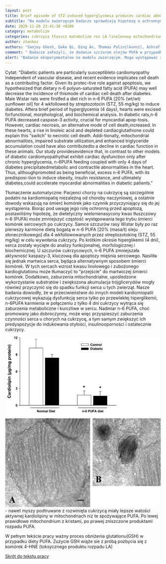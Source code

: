 ```yaml
---
layout: post
title: Brief episode of STZ-induced hyperglycemia produces cardiac abnormalities in rats fed a diet rich in n-6 PUFA"
subtitle: "Na modelu zwierzęcym badacze sprawdzają hipotezę o ochronnym działaniu PUFA na komórki serca przy występującej cukrzycy. Wyniki niezgodne z oczekiwaniami"
date: 2020-11-20 23:41:38 +0200
category: metabolizm
categories: cukrzyca tłuszcz matabolizm ros LA linolenowy mitochondrium kardiomiopatia nekroza apoptoza
author: ztankoz
authors: "Sanjoy Ghosh, Dake Qi, Ding An, Thomas Pulinilkunnil, Ashraf Abrahani, Kuo-Hsing Kuo, Richard B. Wambolt, Michael Allard, Sheila M. Innis, and Brian Rodrigues"
comment: " Badacze założyli, że dodanie szczurom olejów PUFA w przypadku modelu cukrzycy będzie wywierało korzystny, ochronny wpływ na procesy kardiomipatyczne w sercu. Ich wnioski były zgoła odmienne. PUFA nasilaja procesy uszkadzające w sercu przy jednocześnie występującej cukrzycy. PUFA hamują apoptozę czyli kontrolowaną śmierc komórki i zamieniaja ją w nekrozę, burzliwą śmierć komórki często kosztem okolicznych komórek"
alert: "Badanie eksperymentalne na modelu zwierzęcym. Moga występowac różnice gatunkowe. Nie powinno byc wprost odnoszone do ludzi."
---
```


Cytat: "Diabetic patients are particularly susceptibleto cardiomyopathy independent of vascular disease, and recent evidence implicates cell death as a contributing factor. Given its protec-tive role against apoptosis, we hypothesized that dietary n-6 polyun-saturated fatty acid (PUFA) may well decrease the incidence of thismode of cardiac cell death after diabetes. Male Wistar rats were firstfed a diet rich in n-6 PUFA [20% (wt/wt) sunflower oil] for 4 wkfollowed by streptozotocin (STZ, 55 mg/kg) to induce diabetes. Aftera brief period of hyperglycemia (4 days), hearts were excised forfunctional, morphological, and biochemical analysis. In diabetic rats,n-6 PUFA decreased caspase-3 activity, crucial for myocardial apop-tosis. However, cardiac necrosis, an alternative mode of cell death,increased. In these hearts, a rise in linoleic acid and depleted cardiacglutathione could explain this “switch” to necrotic cell death. Addi-tionally, mitochondrial abnormalities, impaired substrate utilization,and enhanced triglyceride accumulation could have also contributedto a decline in cardiac function in these animals. Our study providesevidence that, in contrast to other models of diabetic cardiomyopathythat exhibit cardiac dysfunction only after chronic hyperglycemia, n-6PUFA feeding coupled with only 4 days of diabetes precipitatedmetabolic and contractile abnormalities in the heart. Thus, althoughpromoted as being beneficial, excess n-6 PUFA, with its predisposi-tion to induce obesity, insulin resistance, and ultimately diabetes,could accelerate myocardial abnormalities in diabetic patients."

Tłumaczenie automatyczne:
Pacjenci chorzy na cukrzycę są szczególnie podatni na kardiomiopatię niezależną od choroby naczyniowej, a ostatnie dowody wskazują na śmierć komórek jako czynnik przyczyniający się do jej wystąpienia. Biorąc pod uwagę jego rolę ochronną przed apoptozą, postawiliśmy hipotezę, że dietetyczny wielonienasycony kwas tłuszczowy n-6 (PUFA) może zmniejszyć częstość występowania tego trybu śmierci komórek sercowych po cukrzycy. Samce szczurów rasy Wistar były po raz pierwszy karmione dietą bogatą w n-6 PUFA [20% (masa/t) oleju słonecznikowego] dla 4 wkfollowowanych przez streptozotokinę (STZ, 55 mg/kg) w celu wywołania cukrzycy. Po krótkim okresie hiperglikemii (4 dni), serca zostały wycięte do analizy funkcjonalnej, morfologicznej i biochemicznej. U szczurów cukrzycowych, n-6 PUFA zmniejszała aktywność kaspazy-3, kluczową dla apoptozy mięśnia sercowego. Nasiliła się jednak martwica serca, będąca alternatywnym sposobem śmierci komórek. W tych sercach wzrost kwasu linolowego i zubożonego kardioglutationu może tłumaczyć to "przejście" do martwiczej śmierci komórek. Dodatkowo, zaburzenia mitochondrialne, upośledzone wykorzystanie substratów i zwiększona akumulacja trójglicerydów mogły również przyczynić się do spadku funkcji serca u tych zwierząt. Nasze badania dowiodły, że w przeciwieństwie do innych modeli kardiomiopatii cukrzycowej wykazują dysfunkcję serca tylko po przewlekłej hiperglikemii, n-6PUFA karmienia w połączeniu z tylko 4 dni cukrzycy wytrąca się zaburzenia metaboliczne i kurczliwe w sercu. Nadmiar n-6 PUFA, choć promowany jako dobroczynny, może więc przyspieszyć zaburzenia czynności serca u chorych na cukrzycę, a tym samym zwiększyć ich predyspozycje do indukowania otyłości, insulinooporności i ostatecznie cukrzycy.

![Kardiolipina](/assets/cardiolipin.jpg) - nawet myszy podtruwane z rozwinięta cukrzycą miały lepsze watości aktywnej kardiolipiny w mitochondriach niz te spożywające PUFA. Po lewej prawidłowe mitochondrium z kristami, po prawej zniszczone produktami rozpadu PUFA.

W pełnym tekście pracy ważny proces obniżenia glutationu(GSH) w przypadku diety PUFA. Zużycie GSH wiąże sie z próbą pozbycia się z komórek 4-HNE (toksycznego produktu rozpadu LA)

[Skrót do tekstu pracy](https://journals.physiology.org/doi/full/10.1152/ajpheart.00480.2004)
